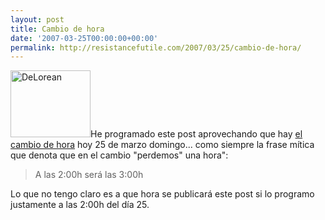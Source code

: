 ```yaml
---
layout: post
title: Cambio de hora
date: '2007-03-25T00:00:00+00:00'
permalink: http://resistancefutile.com/2007/03/25/cambio-de-hora/
---
```

<img src="http://resistancefutile.com/wp-content/images1.jpg" width="128" height="107" alt="DeLorean" class="derecha" />He programado este post aprovechando que hay <a href="http://www.afines.com/cambio_horario_verano/">el cambio de hora</a> hoy 25 de marzo domingo... como siempre la frase mítica que denota que en el cambio "perdemos" una hora":

<blockquote>A las 2:00h será las 3:00h</blockquote>

Lo que no tengo claro es a que hora se publicará este post si lo programo justamente a las 2:00h del día 25. 
